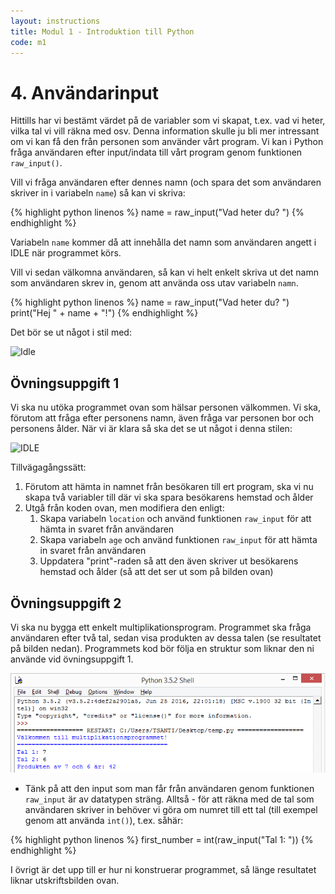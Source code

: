 ```yaml
---
layout: instructions
title: Modul 1 - Introduktion till Python
code: m1
---
```


# 4. Användarinput

Hittills har vi bestämt värdet på de variabler som vi skapat, t.ex. vad vi heter, vilka tal vi vill räkna med osv. Denna information skulle ju bli mer intressant om vi kan få den från personen som använder vårt program. Vi kan i Python fråga användaren efter input/indata till vårt program genom funktionen `raw_input()`.

Vill vi fråga användaren efter dennes namn (och spara det som användaren skriver in i variabeln `name`) så kan vi skriva:

{% highlight python linenos %}
name = raw_input("Vad heter du? ")
{% endhighlight %}

Variabeln `name` kommer då att innehålla det namn som användaren angett i IDLE när programmet körs.

Vill vi sedan välkomna användaren, så kan vi helt enkelt skriva ut det namn som användaren skrev in, genom att använda oss utav variabeln `namn`.

{% highlight python linenos %}
name = raw_input("Vad heter du? ")
print("Hej " + name + "!")
{% endhighlight %}

Det bör se ut något i stil med:

![Idle](images/idle8.png)

## Övningsuppgift 1

Vi ska nu utöka programmet ovan som hälsar personen välkommen. Vi ska, förutom att fråga efter personens namn, även fråga var personen bor och personens ålder. När vi är klara så ska det se ut något i denna stilen:

![IDLE](images/idle9.png)

Tillvägagångssätt:

1. Förutom att hämta in namnet från besökaren till ert program, ska vi nu skapa två variabler till där vi ska spara besökarens hemstad och ålder
2. Utgå från koden ovan, men modifiera den enligt:
   1. Skapa variabeln `location` och använd funktionen `raw_input` för att hämta in svaret från användaren
   2. Skapa variabeln `age` och använd funktionen `raw_input` för att hämta in svaret från användaren
   3. Uppdatera "print"-raden så att den även skriver ut besökarens hemstad och ålder (så att det ser ut som på bilden ovan)

## Övningsuppgift 2

Vi ska nu bygga ett enkelt multiplikationsprogram. Programmet ska fråga användaren efter två tal, sedan visa produkten av dessa talen (se resultatet på bilden nedan). Programmets kod bör följa en struktur som liknar den ni använde vid övningsuppgift 1.

![IDLE](images/idle10.png)

* Tänk på att den input som man får från användaren genom funktionen `raw_input` är av datatypen sträng. Alltså - för att räkna med de tal som användaren skriver in behöver vi göra om numret till ett tal (till exempel genom att använda `int()`), t.ex. såhär:

{% highlight python linenos %}
first_number = int(raw_input("Tal 1: "))
{% endhighlight %}

I övrigt är det upp till er hur ni konstruerar programmet, så länge resultatet liknar utskriftsbilden ovan.
